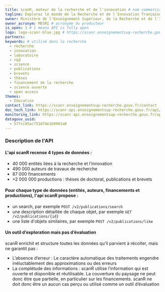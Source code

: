 ```yaml
---
title: scanR, moteur de la recherche et de l'innovation # nom commercial de l'API
tagline: Explorez le monde de la Recherche et de l'Innovation française avec scanR # une phrase maximum
owner: Ministère de l'Enseignement Supérieur, de la Recherche et de l'Innovation # producteur de l'API
owner_acronym: MESRI # acronyme du producteur
is_open: 1 # 1 means API is fully open
logo: logo-scanr-blue.jpg # https://scanr.enseignementsup-recherche.gouv.fr/img/logo-scanr-blue.jpg - Nom du fichier de votre logo à placer dans le dossier /images/api-logo
partners:
keywords: # utilisé dans la recherche
  - recherche
  - innovation
  - laboratoire
  - r&d
  - science
  - publications
  - brevets
  - thèses
  - financement de la recherche
  - science ouverte
  - open access
themes:
  - Education
contact_link: https://scanr.enseignementsup-recherche.gouv.fr/contact
doc_tech_link: https://scanr-api.enseignementsup-recherche.gouv.fr/api/v2/api-docs
monitoring_link: https://scanr-api.enseignementsup-recherche.gouv.fr/api/services/counts
datagouv_uuid:
  - 577cc85ac751df4e1b9901a0
---
```


### Description de l'API

#### L'api scanR recense 4 types de données :

- 40 000 entités liées à la recherche et l’innovation
- 490 000 auteurs de travaux de recherche
- 87 000 financements
- +2 000 000 productions : thèses de doctorat, publications et brevets

#### Pour chaque type de données (entités, auteurs, financements et productions), l'api scanR propose :

- un search, par exemple `POST /v2/publications/search`
- une description détaillée de chaque objet, par exemple `GET /v2/publications/{id}`
- une liste d'objets similaires, par exemple `POST /v2/publications/like`

#### Un outil d’exploration mais pas d’évaluation

scanR enrichit et structure toutes les données qu’il parvient à récolter, mais ne garantit pas :

- L’absence d’erreur : Le caractère automatique des traitements engendre inéluctablement des approximations ou des erreurs
- La complétude des informations : scanR utilise l’information qui est ouverte et disponible et réutilisable. La couverture du paysage ne peut donc être que partielle, en particulier sur les financements.
  scanR ne doit donc être un aucun cas perçu ou utilisé comme un outil d’évaluation
